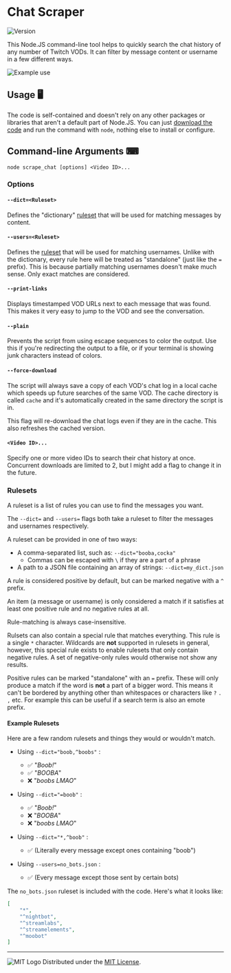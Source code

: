 # Chat Scraper
![Version](https://img.shields.io/badge/Version-1.0.4-blue.svg)

This Node.JS command-line tool helps to quickly search the chat history of any number of Twitch VODs. It can filter by message content or username in a few different ways.

![Example use](https://i.imgur.com/bdmsCCD.png)

## Usage 🖥️

The code is self-contained and doesn't rely on any other packages or libraries that aren't a default part of Node.JS. You can just [download the code](https://github.com/adam10603/ChatScraper/releases/latest) and run the command with `node`, nothing else to install or configure.

## Command-line Arguments ⌨

`node scrape_chat [options] <Video ID>...`

### Options

#### `--dict=<Ruleset>`

Defines the "dictionary" [ruleset](#rulesets) that will be used for matching messages by content.

#### `--users=<Ruleset>`

Defines the [ruleset](#rulesets) that will be used for matching usernames. Unlike with the dictionary, every rule here will be treated as "standalone" (just like the `=` prefix). This is because partially matching usernames doesn't make much sense. Only exact matches are considered.

#### `--print-links`

Displays timestamped VOD URLs next to each message that was found. This makes it very easy to jump to the VOD and see the conversation.

#### `--plain`

Prevents the script from using escape sequences to color the output. Use this if you're redirecting the output to a file, or if your terminal is showing junk characters instead of colors.

#### `--force-download`

The script will always save a copy of each VOD's chat log in a local cache which speeds up future searches of the same VOD.  The cache directory is called `cache` and it's automatically created in the same directory the script is in.

This flag will re-download the chat logs even if they are in the cache. This also refreshes the cached version.

#### `<Video ID>...`

Specify one or more video IDs to search their chat history at once. Concurrent downloads are limited to 2, but I might add a flag to change it in the future.

### Rulesets

A ruleset is a list of rules you can use to find the messages you want.

The `--dict=` and `--users=` flags both take a ruleset to filter the messages and usernames respectively.

A ruleset can be provided in one of two ways:
 - A comma-separated list, such as: `--dict="booba,cocka"`
   - Commas can be escaped with `\` if they are a part of a phrase
 - A path to a JSON file containing an array of strings: `--dict=my_dict.json`

A rule is considered positive by default, but can be marked negative with a `^` prefix.

An item (a message or username) is only considered a match if it satisfies at least one positive rule and no negative rules at all.

Rule-matching is always case-insensitive.

Rulsets can also contain a special rule that matches everything. This rule is a single `*` character. Wildcards are **not** supported in rulesets in general, however, this special rule exists to enable rulesets that only contain negative rules. A set of negative-only rules would otherwise not show any results.

Positive rules can be marked "standalone" with an `=` prefix. These will only produce a match if the word is **not** a part of a bigger word. This means it can't be bordered by anything other than whitespaces or characters like `?` `.` `,` etc. For example this can be useful if a search term is also an emote prefix.

#### Example Rulesets

Here are a few random rulesets and things they would or wouldn't match.

 - Using `--dict="boob,^boobs"` :
   - ✅ "*Boob!*"
   - ✅ "*BOOBA*"
   - ❌ "*boobs LMAO*"

 - Using `--dict="=boob"` :
   - ✅ "*Boob!*"
   - ❌ "*BOOBA*"
   - ❌ "*boobs LMAO*"

 - Using `--dict="*,^boob"` :
   - ✅ (Literally every message except ones containing "boob")

 - Using `--users=no_bots.json` :
   - ✅ (Every message except those sent by certain bots)

The `no_bots.json` ruleset is included with the code. Here's what it looks like:

```json
[
    "*",
    "^nightbot",
    "^streamlabs",
    "^streamelements",
    "^moobot"
]
```

_____________________
![MIT Logo](https://upload.wikimedia.org/wikipedia/commons/thumb/0/0c/MIT_logo.svg/32px-MIT_logo.svg.png) Distributed under the [MIT License](LICENSE).